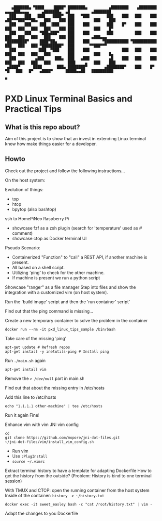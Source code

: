 ```
   ▄███████▄ ▀████    ▐████▀ ████████▄          ▄████████    ▄████████   ▄▄▄▄███▄▄▄▄      ▄███████▄  ▄█          ▄████████ 
  ███    ███   ███▌   ████▀  ███   ▀███        ███    ███   ███    ███ ▄██▀▀▀███▀▀▀██▄   ███    ███ ███         ███    ███ 
  ███    ███    ███  ▐███    ███    ███        ███    █▀    ███    ███ ███   ███   ███   ███    ███ ███         ███    █▀  
  ███    ███    ▀███▄███▀    ███    ███        ███          ███    ███ ███   ███   ███   ███    ███ ███        ▄███▄▄▄     
▀█████████▀     ████▀██▄     ███    ███      ▀███████████ ▀███████████ ███   ███   ███ ▀█████████▀  ███       ▀▀███▀▀▀     
  ███          ▐███  ▀███    ███    ███               ███   ███    ███ ███   ███   ███   ███        ███         ███    █▄  
  ███         ▄███     ███▄  ███   ▄███         ▄█    ███   ███    ███ ███   ███   ███   ███        ███▌    ▄   ███    ███ 
 ▄████▀      ████       ███▄ ████████▀        ▄████████▀    ███    █▀   ▀█   ███   █▀   ▄████▀      █████▄▄██   ██████████ 
                                                                                                    ▀                      
```

# PXD Linux Terminal Basics and Practical Tips

## What is this repo about?
Aim of this project is to show that an invest in extending Linux terminal know how make things easier for a developer.

## Howto
Check out the project and follow the following instructions...

On the host system:

Evolution of things:
- top
- htop
- bpytop  (also bashtop)

ssh to HomePiNeo Raspberry Pi 
- showcase fzf as a zsh plugin (search for 'temperature' used as # comment)
- showcase ctop as Docker terminal UI

Pseudo Scenario: 
- Containerized "Function" to "call" a REST API,  if another machine is present.
- All based on a shell script.
- Utilizing 'ping' to check for the other machine.
- If machine is present we run a python script

Showcase "ranger" as a file manager
Step into files and show the integration with a customized vim (on host system).

Run the 'build image' script and then the 'run container' script'

Find out that the ping command is missing...

Create a new temporary container to solve the problem in the container
```
docker run --rm -it pxd_linux_tips_sample /bin/bash
```

Take care of the missing 'ping'

```
apt-get update # Refresh repos
apt-get install -y inetutils-ping # Install ping
```

Run `./main.sh`  again

`apt-get install vim`

Remove the `> /dev/null` part in main.sh

Find out that about the missing entry in /etc/hosts

Add this line to /etc/hosts
```
echo "1.1.1.1 other-machine" | tee /etc/hosts
```

Run it again
Fine!

Enhance vim  with vim JNI vim config
```
cd
git clone https://github.com/mopore/jni-dot-files.git
~/jni-dot-files/vim/install_vim_config.sh
```
- Run vim
- Use `:PlugInstall`
- `source ~/.vimrc`

Extract terminal history to have a template for adapting Dockerfile
How to get the history from the outside?
(Problem: History is bind to one terminal session)

With TMUX and CTOP: open the running container from the host system
Inside of the container: `history  > ~/history.txt`

```
docker exec -it sweet_easley bash -c "cat /root/history.txt" | vim -
```

Adapt the changes to you Dockerfile